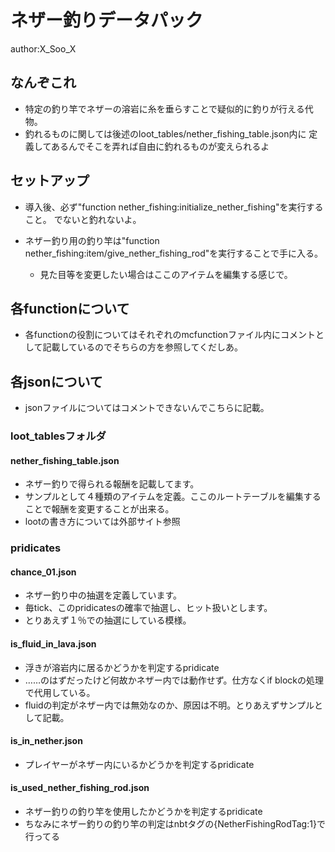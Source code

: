 # ネザー釣りデータパック
author:X_Soo_X

## なんぞこれ
+ 特定の釣り竿でネザーの溶岩に糸を垂らすことで疑似的に釣りが行える代物。
+ 釣れるものに関しては後述のloot_tables/nether_fishing_table.json内に
定義してあるんでそこを弄れば自由に釣れるものが変えられるよ

## セットアップ
+ 導入後、必ず"function nether_fishing:initialize_nether_fishing"を実行すること。
でないと釣れないよ。

+ ネザー釣り用の釣り竿は"function nether_fishing:item/give_nether_fishing_rod"を実行することで手に入る。
  + 見た目等を変更したい場合はここのアイテムを編集する感じで。 

## 各functionについて

+ 各functionの役割についてはそれぞれのmcfunctionファイル内にコメントとして記載しているのでそちらの方を参照してくだしあ。

## 各jsonについて
+ jsonファイルについてはコメントできないんでこちらに記載。

### loot_tablesフォルダ
#### nether_fishing_table.json
+ ネザー釣りで得られる報酬を記載してます。
+ サンプルとして４種類のアイテムを定義。ここのルートテーブルを編集することで報酬を変更することが出来る。
+ lootの書き方については外部サイト参照

### pridicates
#### chance_01.json
+ ネザー釣り中の抽選を定義しています。
+ 毎tick、このpridicatesの確率で抽選し、ヒット扱いとします。
+ とりあえず１％での抽選にしている模様。

#### is_fluid_in_lava.json
+ 浮きが溶岩内に居るかどうかを判定するpridicate
+ ……のはずだったけど何故かネザー内では動作せず。仕方なくif blockの処理で代用している。
+ fluidの判定がネザー内では無効なのか、原因は不明。とりあえずサンプルとして記載。

#### is_in_nether.json
+ プレイヤーがネザー内にいるかどうかを判定するpridicate

#### is_used_nether_fishing_rod.json
+ ネザー釣りの釣り竿を使用したかどうかを判定するpridicate
+ ちなみにネザー釣りの釣り竿の判定はnbtタグの{NetherFishingRodTag:1}で行ってる
